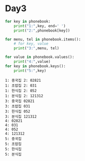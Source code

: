 # Day3

```python
for key in phonebook:
    print("1:",key, end=' ')
    print("2:",phonebook[key])

for menu, tel in phonebook.items():
    # for key, value
    print("3:",menu, tel)

for value in phonebook.values():
    print("4:",value)
for key in phonebook.keys():
    print("5:",key)
```

`1: 중국집 2: 02821                                                              
1: 초밥집 2: 031                                                                
1: 한식집 2: 052                                                                
1: 분식집 2: 121312                                                             
3: 중국집 02821                                                                 
3: 초밥집 031                                                                   
3: 한식집 052                                                                   
3: 분식집 121312                                                                
4: 02821                                                                        
4: 031                                                                          
4: 052                                                                          
4: 121312                                                                       
5: 중국집                                                                       
5: 초밥집                                                                       
5: 한식집                                                                       
5: 분식집                                                                       `